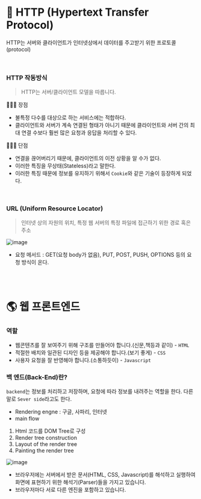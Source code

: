 📧 HTTP (Hypertext Transfer Protocol)
===
HTTP는 서버와 클라이언트가 인터넷상에서 데이터를 주고받기 위한 프로토콜(protocol)
  
  <br>
  
### HTTP 작동방식
  > HTTP는 서버/클라이언트 모델을 따릅니다.

🙋🏻‍♂️ 장점
- 불특정 다수를 대상으로 하는 서비스에는 적합하다.
- 클라이언트와 서버가 계속 연결된 형태가 아니기 때문에 클라이언트와 서버 간의 최대 연결 수보다 훨씬 많은 요청과 응답을 처리할 수 있다.

🙅🏻‍♂️ 단점
- 연결을 끊어버리기 때문에, 클라이언트의 이전 상황을 알 수가 없다.
- 이러한 특징을 무상태(Stateless)라고 말한다.
- 이러한 특징 때문에 정보를 유지하기 위해서 `Cookie`와 같은 기술이 등장하게 되었다.

<br>

### URL (Uniform Resource Locator)
  > 인터넷 상의 자원의 위치, 특정 웹 서버의 특정 파일에 접근하기 위한 경로 혹은 주소

![image](https://cphinf.pstatic.net/mooc/20180119_25/1516354290022wUY3x_PNG/http_-_.png)

- 요청 메서드 : GET(요청 body가 없음), PUT, POST, PUSH, OPTIONS 등의 요청 방식이 온다.

<br>
<br>

🌎 웹 프론트엔드
===

### 역할
* 웹콘텐츠를 잘 보여주기 위해 구조를 만들어야 합니다.(신문,책등과 같이) - `HTML`
* 적절한 배치와 일관된 디자인 등을 제공해야 합니다.(보기 좋게) - `CSS`
* 사용자 요청을 잘 반영해야 합니다.(소통하듯이) - `Javascript`

### 백 엔드(Back-End)란?

`backend`는 정보를 처리하고 저장하며, 요청에 따라 정보를 내려주는 역할을 한다. 다른 말로 `Sever side`라고도 한다.

- Rendering engne : 구글, 사파리, 인터넷
- main flow
1. Html 코드를 DOM Tree로 구성
2. Render tree construction
3. Layout of the render tree
4. Painting the render tree

![image](https://cphinf.pstatic.net/mooc/20171231_32/1514692895834EoHUo_PNG/webkitflow.png)

* 브라우저에는 서버에서 받은 문서(HTML, CSS, Javascript)를 해석하고 실행하여 화면에 표현하기 위한 해석기(Parser)들을 가지고 있습니다.
* 브라우저마다 서로 다른 엔진을 포함하고 있습니다.


